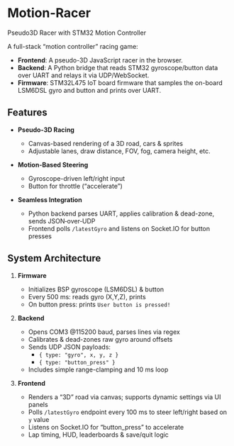 # Motion-Racer
Pseudo3D Racer with STM32 Motion Controller

A full-stack “motion controller” racing game:  
- **Frontend**: A pseudo-3D JavaScript racer in the browser.  
- **Backend**: A Python bridge that reads STM32 gyroscope/button data over UART and relays it via UDP/WebSocket.  
- **Firmware**: STM32L475 IoT board firmware that samples the on-board LSM6DSL gyro and button and prints over UART.

## Features

- **Pseudo-3D Racing**  
  - Canvas-based rendering of a 3D road, cars & sprites  
  - Adjustable lanes, draw distance, FOV, fog, camera height, etc.  

- **Motion-Based Steering**  
  - Gyroscope-driven left/right input  
  - Button for throttle (“accelerate”) 

- **Seamless Integration**  
  - Python backend parses UART, applies calibration & dead-zone, sends JSON‐over‐UDP  
  - Frontend polls `/latestGyro` and listens on Socket.IO for button presses  

## System Architecture


1. **Firmware**
   - Initializes BSP gyroscope (LSM6DSL) & button  
   - Every 500 ms: reads gyro (X,Y,Z), prints  
   - On button press: prints `User button is pressed!`

2. **Backend** 
   - Opens COM3 @115200 baud, parses lines via regex  
   - Calibrates & dead-zones raw gyro around offsets  
   - Sends UDP JSON payloads:  
     - `{ type: "gyro", x, y, z }`  
     - `{ type: "button_press" }`  
   - Includes simple range-clamping and 10 ms loop 

3. **Frontend**  
   - Renders a “3D” road via canvas; supports dynamic settings via UI panels  
   - Polls `/latestGyro` endpoint every 100 ms to steer left/right based on `y` value  
   - Listens on Socket.IO for “button_press” to accelerate  
   - Lap timing, HUD, leaderboards & save/quit logic 
